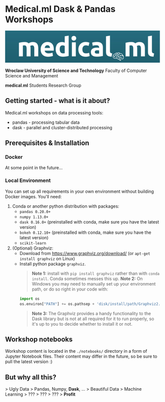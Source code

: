 
# **Medical**.ml Dask & Pandas Workshops

<img src="medicalml.png" width="1000">

**Wroclaw University of Science and Technology** Faculty of Computer Science and Management

**medical**.**ml** Students Research Group

## Getting started - what is it about?
Medical.&#x200B;ml workshops on data processing tools:
 - pandas - processing tabular data
 - dask - parallel and cluster-distributed processing
## Prerequisites & Installation

### Docker 
At some point in the future...

### Local Environment

You can set up all requirements in your own environment without building Docker images. You'll need:
1. Conda or another python distribution with packages:
	- `pandas 0.20.0+`
	- `numpy 1.13.0+`
	- `dask 0.16.0+` (preinstalled with conda, make sure you have the latest version)
	- `bokeh 0.12.10+` (preinstalled with conda, make sure you have the latest version)
	- `scikit-learn`
2. (Optional) Graphviz:
	* Download from https://www.graphviz.org/download/
	(or `apt-get install graphviz` on Linux)
	* Install python package `graphviz`. 
		>**Note 1:** install with `pip install graphviz` rather than with `conda install`. Conda sometimes messes this up.
		> **Note 2:** On Windows you may need to manually set up your environment path, or do so right in your code with:
		```python
		import os
		os.environ["PATH"] += os.pathsep + 'disk/install/path/Graphviz2.38/bin/' 
		```
		> **Note 3:** The Graphviz provides a handy functionality to the Dask library but is not at all required for it to run properly, so it's up to you to decide whether to install it or not.


## Workshop notebooks
Workshop content is located in the `./notebooks/` directory in a form of Jupyter Notebook files. Their content may differ in the future, so be sure to pull the latest version :)


## But why all this? 
\> Ugly Data
\> Pandas, Numpy, **Dask**, ...
\> Beautiful Data
\> Machine Learning
\> ???
\> ???
\> ???
\> **Profit**
